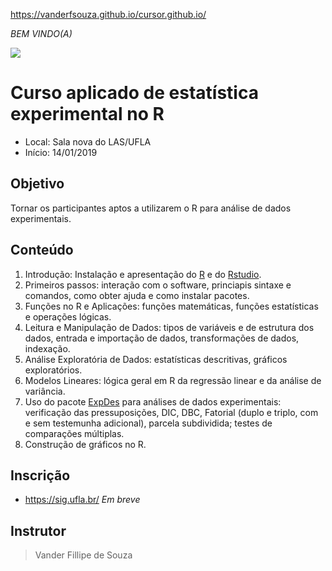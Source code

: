 https://vanderfsouza.github.io/cursor.github.io/

*BEM VINDO(A)*

![](https://www.r-project.org/Rlogo.png) 

# **Curso aplicado de estatística experimental no R**

* Local: Sala nova do LAS/UFLA 
* Início: 14/01/2019

## Objetivo

Tornar os participantes aptos a utilizarem o R para análise de dados experimentais.

## Conteúdo

1. Introdução: Instalação e apresentação do [R](https://cran.r-project.org/) e do [Rstudio](https://www.rstudio.com/products/rstudio/download/#download).
2. Primeiros passos: interação com o software, princiapis sintaxe e comandos, como obter ajuda e como instalar pacotes.
3. Funções no R e Aplicações: funções matemáticas, funções estatísticas e operações lógicas.
4. Leitura e Manipulação de Dados: tipos de variáveis e de estrutura dos dados, entrada e importação de dados, transformações de dados, indexação.
5. Análise Exploratória de Dados: estatísticas descritivas, gráficos exploratórios.
6. Modelos Lineares: lógica geral em R da regressão linear e da análise de variância.
7. Uso do pacote [ExpDes](https://cran.r-project.org/web/packages/ExpDes/ExpDes.pdf) para análises de dados experimentais: verificação das pressuposições, DIC, DBC, Fatorial (duplo e triplo, com e sem testemunha adicional), parcela subdividida; testes de comparações múltiplas.
8. Construção de gráficos no R.

## Inscrição

* https://sig.ufla.br/
*Em breve*

## Instrutor

> Vander Fillipe de Souza

